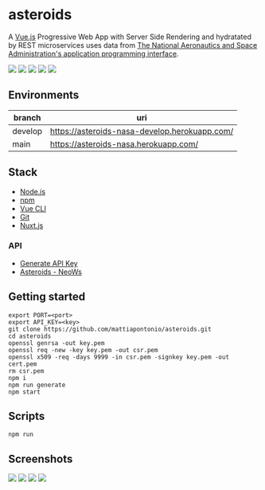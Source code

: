 # asteroids

A [Vue.js](https://vuejs.org) Progressive Web App with Server Side Rendering and hydratated by REST microservices uses data from [The National Aeronautics and Space Administration's application programming interface](https://api.nasa.gov).

![](https://img.shields.io/github/issues/mattiapontonio/asteroids)
![](https://img.shields.io/github/forks/mattiapontonio/asteroids)
![](https://img.shields.io/github/stars/mattiapontonio/asteroids)
![](https://img.shields.io/github/license/mattiapontonio/asteroids)
![](https://img.shields.io/github/issues/mattiapontonio/asteroids)

## Environments

|branch|uri|
|-|-|
|develop|https://asteroids-nasa-develop.herokuapp.com/|
|main|https://asteroids-nasa.herokuapp.com/|

## Stack

- [Node.js](https://nodejs.org/en/)
- [npm](https://www.npmjs.com)
- [Vue CLI](https://cli.vuejs.org/)
- [Git](https://git-scm.com/)
- [Nuxt.js](https://nuxtjs.org/docs/2.x/get-started/installation)

### API
- [Generate API Key](https://api.nasa.gov/#apidatagov_signup)
- [Asteroids - NeoWs](https://api.nasa.gov/#NeoWS)

## Getting started
```shell
export PORT=<port>
export API_KEY=<key>
git clone https://github.com/mattiapontonio/asteroids.git
cd asteroids
openssl genrsa -out key.pem
openssl req -new -key key.pem -out csr.pem
openssl x509 -req -days 9999 -in csr.pem -signkey key.pem -out cert.pem
rm csr.pem
npm i
npm run generate
npm start
```

## Scripts
```shell
npm run
```

## Screenshots
![](screenshots/Screenshot_20201110-042136.png)
![](screenshots/Screenshot_20201110-042150.png)
![](screenshots/Screenshot_20201110-042209.png)
![](screenshots/Screenshot_20201110-152839.png)
